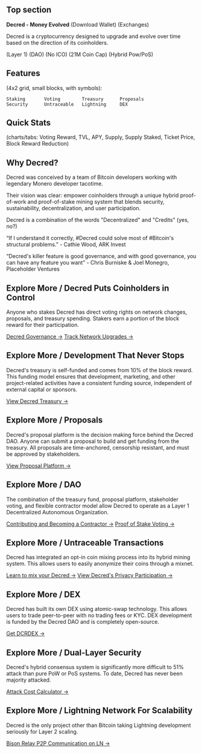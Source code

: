 ## Top section

**Decred - Money Evolved** (Download Wallet) (Exchanges)

Decred is a cryptocurrency designed to upgrade and evolve over time based on the direction of its coinholders.

(Layer 1) (DAO) (No ICO) (21M Coin Cap) (Hybrid Pow/PoS)


## Features

(4x2 grid, small blocks, with symbols):

```
Staking       Voting        Treasury      Proposals
Security      Untraceable   Lightning     DEX
```


## Quick Stats

(charts/tabs: Voting Reward, TVL, APY, Supply, Supply Staked, Ticket Price, Block Reward Reduction)


## Why Decred?

Decred was conceived by a team of Bitcoin developers working with legendary Monero developer tacotime.

Their vision was clear: empower coinholders through a unique hybrid proof-of-work and proof-of-stake mining system that blends security, sustainability, decentralization, and user participation.

Decred is a combination of the words "Decentralized" and "Credits" (yes, no?)

“If I understand it correctly, #Decred could solve most of #Bitcoin's structural problems.” - Cathie Wood, ARK Invest

“Decred's killer feature is good governance, and with good governance, you can have any feature you want” - Chris Burniske & Joel Monegro, Placeholder Ventures


## Explore More / Decred Puts Coinholders in Control

Anyone who stakes Decred has direct voting rights on network changes, proposals, and treasury spending. Stakers earn a portion of the block reward for their participation.

[Decred Governance ->](https://docs.decred.org/governance/overview/)
[Track Network Upgrades ->](https://voting.decred.org/)

## Explore More / Development That Never Stops

Decred's treasury is self-funded and comes from 10% of the block reward. This funding model ensures that development, marketing, and other project-related activities have a consistent funding source, independent of external capital or sponsors.

[View Decred Treasury ->](https://dcrdata.decred.org/treasury?chart=balance&zoom=knj8yxs0-lrfvxnk0&bin=month&txntype=tspend)

## Explore More / Proposals

Decred's proposal platform is the decision making force behind the Decred DAO. Anyone can submit a proposal to build and get funding from the treasury. All proposals are time-anchored, censorship resistant, and must be approved by stakeholders.

[View Proposal Platform ->](https://proposals.decred.org/?tab=approved)


## Explore More / DAO

The combination of the treasury fund, proposal platform, stakeholder voting, and flexible contractor model allow Decred to operate as a Layer 1 Decentralized Autonomous Organization.

[Contributing and Becoming a Contractor ->](https://docs.decred.org/contributing/overview/)
[Proof of Stake Voting ->](https://docs.decred.org/proof-of-stake/overview/)

## Explore More / Untraceable Transactions

Decred has integrated an opt-in coin mixing process into its hybrid mining system. This allows users to easily anonymize their coins through a mixnet.

[Learn to mix your Decred ->](https://docs.decred.org/privacy/cspp/overview/)
[View Decred's Privacy Participation ->](https://dcrdata.decred.org/charts?chart=coin-supply&zoom=ikd7pc00-ly52mtc0&bin=day&axis=time&visibility=true-true-true)


## Explore More / DEX

Decred has built its own DEX using atomic-swap technology. This allows users to trade peer-to-peer with no trading fees or KYC. DEX development is funded by the Decred DAO and is completely open-source.

[Get DCRDEX ->](https://dex.decred.org/)

## Explore More / Dual-Layer Security

Decred's hybrid consensus system is significantly more difficult to 51% attack than pure PoW or PoS systems. To date, Decred has never been majority attacked.

[Attack Cost Calculator ->](https://dcrdata.decred.org/attack-cost)


## Explore More / Lightning Network For Scalability

Decred is the only project other than Bitcoin taking Lightning development seriously for Layer 2 scaling. 

[Bison Relay P2P Communication on LN ->](https://bisonrelay.org/)
